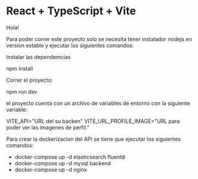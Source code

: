 # React + TypeScript + Vite

Hola!

Para poder correr este proyecto solo se necesita tener instalador nodejs en version 
estable y ejecutar los siguientes comandos: 


Instalar las dependemcias

  npm install 

Correr el proyecto: 

  npm run dev

el proyecto cuenta con un archivo de variables de entorno con la siguiente variable: 


  VITE_API="URL del su backen"
  VITE_URL_PROFILE_IMAGE="URL para poder ver las imagenes de perfil."


Para crear la dockerizacion del API se tiene que ejecutar los siguientes comandos:

  - docker-compose up -d elasticsearch fluentd
  - docker-compose up -d mysql backend
  - docker-compose up -d nginx